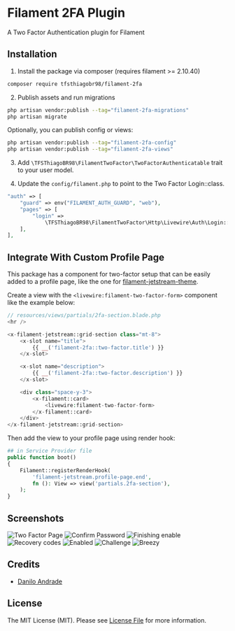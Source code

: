 # Filament 2FA Plugin

A Two Factor Authentication plugin for Filament

## Installation

1. Install the package via composer (requires filament >= 2.10.40)
```bash
composer require tfsthiagobr98/filament-2fa
```

2. Publish assets and run migrations

```bash
php artisan vendor:publish --tag="filament-2fa-migrations"
php artisan migrate
```

Optionally, you can publish config or views:

```bash
php artisan vendor:publish --tag="filament-2fa-config"
php artisan vendor:publish --tag="filament-2fa-views"
```

3. Add `\TFSThiagoBR98\FilamentTwoFactor\TwoFactorAuthenticatable` trait to your user model.

4. Update the `config/filament.php` to point to the Two Factor Login::class.

```php
"auth" => [
    "guard" => env("FILAMENT_AUTH_GUARD", "web"),
    "pages" => [
        "login" =>
            \TFSThiagoBR98\FilamentTwoFactor\Http\Livewire\Auth\Login::class,
    ],
],
```

## Integrate With Custom Profile Page

This package has a component for two-factor setup that can be easily added to a profile page, like the one for [filament-jetstream-theme](https://github.com/tfsthiagobr98/filament-jetstream-theme).

Create a view with the `<livewire:filament-two-factor-form>` component like the example below:

```php
// resources/views/partials/2fa-section.blade.php
<hr />

<x-filament-jetstream::grid-section class="mt-8">
    <x-slot name="title">
        {{ __('filament-2fa::two-factor.title') }}
    </x-slot>

    <x-slot name="description">
        {{ __('filament-2fa::two-factor.description') }}
    </x-slot>

    <div class="space-y-3">
        <x-filament::card>
            <livewire:filament-two-factor-form>
        </x-filament::card>
    </div>
</x-filament-jetstream::grid-section>
```

Then add the view to your profile page using render hook:

```php
## in Service Provider file
public function boot()
{
    Filament::registerRenderHook(
        'filament-jetstream.profile-page.end',
        fn (): View => view('partials.2fa-section'),
    );
}
```

## Screenshots

![Two Factor Page](./images/two-factor-page.jpeg)
![Confirm Password](./images/confirm-password.jpeg)
![Finishing enable](./images/finishing-enable.jpeg)
![Recovery codes](./images/recovery-codes.jpeg)
![Enabled](./images/enabled.jpeg)
![Challenge](./images/challenge.jpeg)
![Breezy](./images/breezy.png)

## Credits

-   [Danilo Andrade](https://github.com/dmandrade)

## License

The MIT License (MIT). Please see [License File](LICENSE.md) for more information.
